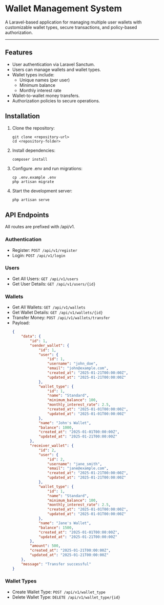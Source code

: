 # Wallet Management System
A Laravel-based application for managing multiple user wallets with customizable wallet types, secure transactions, and policy-based authorization.

---

## Features
- User authentication via Laravel Sanctum.
- Users can manage wallets and wallet types.
- Wallet types include:
    - Unique names (per user)
    - Minimum balance
    - Monthly interest rate
- Wallet-to-wallet money transfers.
- Authorization policies to secure operations.


## Installation
1. Clone the repository:

    ```git
    git clone <repository-url>
    cd <repository-folder>
    ```
1. Install dependencies:

    ```git
    composer install
    ```
1. Configure .env and run migrations:

    ```git
    cp .env.example .env
    php artisan migrate
    ```

1. Start the development server:

    ```bash
    php artisan serve
    ```

## API Endpoints
All routes are prefixed with /api/v1.

### Authentication
- Register: `POST /api/v1/register`
- Login: `POST /api/v1/login`

### Users
- Get All Users: `GET /api/v1/users`
- Get User Details: `GET /api/v1/users/{id}`

### Wallets
- Get All Wallets: `GET /api/v1/wallets`
- Get Wallet Details: `GET /api/v1/wallets/{id}`
- Transfer Money: `POST /api/v1/wallets/transfer`
- Payload:
    ```json
    {
        "data": {
            "id": 1,
            "sender_wallet": {
                "id": 1,
                "user": {
                    "id": 1,
                    "username": "john_doe",
                    "email": "john@example.com",
                    "created_at": "2025-01-21T00:00:00Z",
                    "updated_at": "2025-01-21T00:00:00Z"
                },
                "wallet_type": {
                    "id": 1,
                    "name": "Standard",
                    "minimum_balance": 100,
                    "monthly_interest_rate": 2.5,
                    "created_at": "2025-01-01T00:00:00Z",
                    "updated_at": "2025-01-01T00:00:00Z"
                },
                "name": "John's Wallet",
                "balance": 1000,
                "created_at": "2025-01-01T00:00:00Z",
                "updated_at": "2025-01-21T00:00:00Z"
            },
            "receiver_wallet": {
                "id": 2,
                "user": {
                    "id": 2,
                    "username": "jane_smith",
                    "email": "jane@example.com",
                    "created_at": "2025-01-21T00:00:00Z",
                    "updated_at": "2025-01-21T00:00:00Z"
                },
                "wallet_type": {
                    "id": 1,
                    "name": "Standard",
                    "minimum_balance": 100,
                    "monthly_interest_rate": 2.5,
                    "created_at": "2025-01-01T00:00:00Z",
                    "updated_at": "2025-01-01T00:00:00Z"
                },
                "name": "Jane's Wallet",
                "balance": 1500,
                "created_at": "2025-01-01T00:00:00Z",
                "updated_at": "2025-01-21T00:00:00Z"
            },
            "amount": 500,
            "created_at": "2025-01-21T00:00:00Z",
            "updated_at": "2025-01-21T00:00:00Z"
        },
        "message": "Transfer successful"
    }   
    ```

### Wallet Types
- Create Wallet Type: `POST /api/v1/wallet_type`
- Delete Wallet Type: `DELETE /api/v1/wallet_type/{id}`